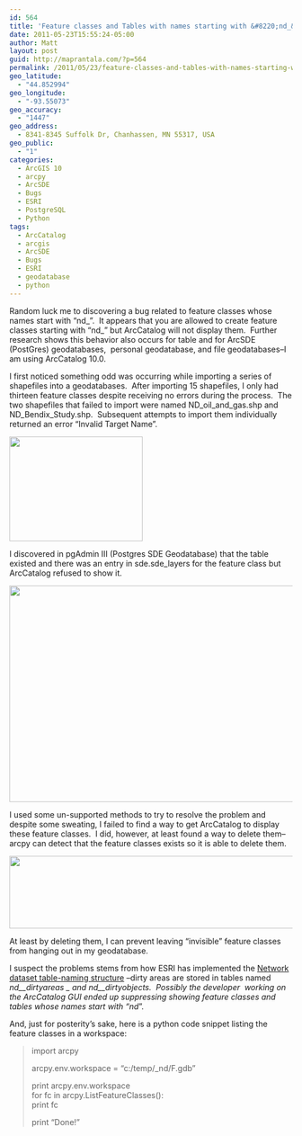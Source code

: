 ```yaml
---
id: 564
title: 'Feature classes and Tables with names starting with &#8220;nd_&#8221;.'
date: 2011-05-23T15:55:24-05:00
author: Matt
layout: post
guid: http://maprantala.com/?p=564
permalink: /2011/05/23/feature-classes-and-tables-with-names-starting-with-nd_/
geo_latitude:
  - "44.852994"
geo_longitude:
  - "-93.55073"
geo_accuracy:
  - "1447"
geo_address:
  - 8341-8345 Suffolk Dr, Chanhassen, MN 55317, USA
geo_public:
  - "1"
categories:
  - ArcGIS 10
  - arcpy
  - ArcSDE
  - Bugs
  - ESRI
  - PostgreSQL
  - Python
tags:
  - ArcCatalog
  - arcgis
  - ArcSDE
  - Bugs
  - ESRI
  - geodatabase
  - python
---
```

Random luck me to discovering a bug related to feature classes whose names start with &#8220;nd\_&#8221;.  It appears that you are allowed to create feature classes starting with &#8220;nd\_&#8221; but ArcCatalog will not display them.  Further research shows this behavior also occurs for table and for ArcSDE (PostGres) geodatabases,  personal geodatabase, and file geodatabases&#8211;I am using ArcCatalog 10.0.

I first noticed something odd was occurring while importing a series of shapefiles into a geodatabases.  After importing 15 shapefiles, I only had thirteen feature classes despite receiving no errors during the process.  The two shapefiles that failed to import were named ND\_oil\_and\_gas.shp and ND\_Bendix_Study.shp.  Subsequent attempts to import them individually returned an error &#8220;Invalid Target Name&#8221;.

[<img class="aligncenter size-full wp-image-565" title="Invalid Target Name" src="https://i1.wp.com/maprantala.com/wp-content/uploads/2011/05/invalidtargetname.png?resize=237%2C186" alt="" width="237" height="186" data-recalc-dims="1" />](https://i1.wp.com/maprantala.com/wp-content/uploads/2011/05/invalidtargetname.png)

I discovered in pgAdmin III (Postgres SDE Geodatabase) that the table existed and there was an entry in sde.sde_layers for the feature class but ArcCatalog refused to show it.

[<img class="aligncenter size-full wp-image-570" title="nd_" src="https://i0.wp.com/maprantala.com/wp-content/uploads/2011/05/nd_2.png?resize=630%2C385" alt="" width="630" height="385" data-recalc-dims="1" />](https://i0.wp.com/maprantala.com/wp-content/uploads/2011/05/nd_2.png)

I used some un-supported methods to try to resolve the problem and despite some sweating, I failed to find a way to get ArcCatalog to display these feature classes.  I did, however, at least found a way to delete them&#8211;arcpy can detect that the feature classes exists so it is able to delete them.

[<img class="aligncenter size-full wp-image-571" title="arcpy.delete_management" src="https://i2.wp.com/maprantala.com/wp-content/uploads/2011/05/arcpy_delete.png?resize=630%2C129" alt="" width="630" height="129" data-recalc-dims="1" />](https://i2.wp.com/maprantala.com/wp-content/uploads/2011/05/arcpy_delete.png)

At least by deleting them, I can prevent leaving &#8220;invisible&#8221; feature classes from hanging out in my geodatabase.

I suspect the problems stems from how ESRI has implemented the [Network dataset table-naming structure](http://help.arcgis.com/en/arcgisdesktop/10.0/help/index.html#//002p0000007m000000.htm) &#8211;dirty areas are stored in tables named _nd\_<itemid>\_dirtyareas _ and _nd\_<itemid>\_dirtyobjects_.  Possibly the developer  working on the ArcCatalog GUI ended up suppressing showing feature classes and tables whose names start with &#8220;nd_&#8221;.

And, just for posterity&#8217;s sake, here is a python code snippet listing the feature classes in a workspace:

> import arcpy
> 
> arcpy.env.workspace = &#8220;c:/temp/_nd/F.gdb&#8221;
> 
> print arcpy.env.workspace  
> for fc in arcpy.ListFeatureClasses():  
> print fc
> 
> print &#8220;Done!&#8221;

<div id="geo-post-564" class="geo geo-post" style="display: none">
  <span class="latitude">44.852994</span><span class="longitude">-93.55073</span>
</div>